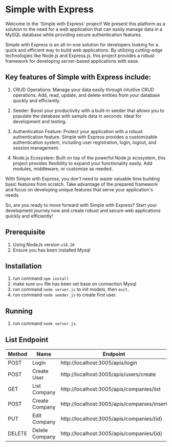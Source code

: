 # Simple with Express

Welcome to the 'Simple with Express' project! We present this platform as a solution to the need for a web application that can easily manage data in a MySQL database while providing secure authentication features.

Simple with Express is an all-in-one solution for developers looking for a quick and efficient way to build web applications. By utilizing cutting-edge technologies like Node.js and Express.js, this project provides a robust framework for developing server-based applications with ease.

## Key features of Simple with Express include:

1. CRUD Operations: Manage your data easily through intuitive CRUD operations. Add, read, update, and delete entities from your database quickly and efficiently.

2. Seeder: Boost your productivity with a built-in seeder that allows you to populate the database with sample data in seconds. Ideal for development and testing.

3. Authentication Feature: Protect your application with a robust authentication feature. Simple with Express provides a customizable authentication system, including user registration, login, logout, and session management.

4. Node.js Ecosystem: Built on top of the powerful Node.js ecosystem, this project provides flexibility to expand your functionality easily. Add modules, middleware, or customize as needed.

With Simple with Express, you don't need to waste valuable time building basic features from scratch. Take advantage of the prepared framework and focus on developing unique features that serve your application's needs.

So, are you ready to move forward with Simple with Express? Start your development journey now and create robust and secure web applications quickly and efficiently!



## Prerequisite
1. Using NodeJs version `v18.20`
2. Ensure you has been installed Mysql

## Installation
1. run command `npm install`
2. make sure `env` file has been set base on connection Mysql
2. run command `node server.js` to init models, then `exit`.
3. run command `node seeder.js` to create first user.

## Running
1. run command `node server.js`.


## List Endpoint

| Method | Name           | Endpoint                                    |
|--------|----------------|---------------------------------------------|
| POST   | Login          | http://localhost:3005/apis/login            |
| POST   | Create User    | http://localhost:3005/apis/users/create     |
| GET    | List Company   | http://localhost:3005/apis/companies/list   |
| POST   | Create Company | http://localhost:3005/apis/companies/insert |
| PUT    | Edit Company   | http://localhost:3005/apis/companies/{id}   |
| DELETE | Delete Company | http://localhost:3005/apis/companies/{id}   |

